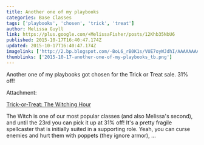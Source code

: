 ```yaml
---
title: Another one of my playbooks
categories: Base Classes
tags: ['playbooks', 'chosen', 'trick', 'treat']
author: Melissa Guyll
link: https://plus.google.com/+MelissaFisher/posts/12Khb35NbU6
published: 2015-10-17T16:40:47.174Z
updated: 2015-10-17T16:40:47.174Z
imagelink: ['http://2.bp.blogspot.com/-BoL6_rB0K1s/VUE7oyWJdhI/AAAAAAAAM9o/84L4x5EKknc/s1600/theWitch_coverLarge.jpg']
thumblinks: ['2015-10-17-another-one-of-my-playbooks_tb.png']
---
```


Another one of my playbooks got chosen for the Trick or Treat sale. 31% off!


Attachment:

<a href='http://daegames.blogspot.com/2015/10/trick-or-treat-witching-hour.html'>Trick-or-Treat: The Witching Hour</a>


The Witch is one of our most popular classes (and also Melissa's second), and until the 23rd you can pick it up at 31% off! It's a pretty fragile spellcaster that is initially suited in a supporting role. Yeah, you can curse enemies and hurt them with poppets (they ignore armor), ...